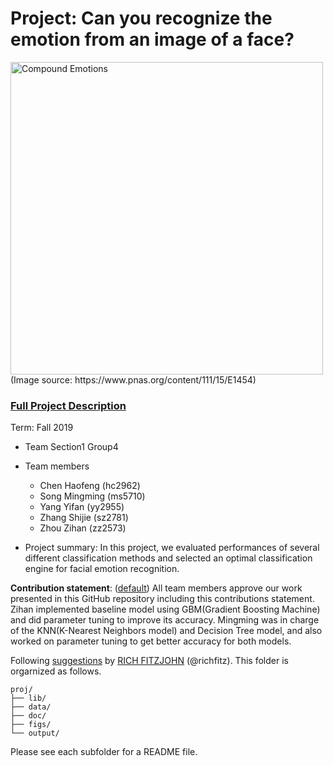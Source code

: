 # Project: Can you recognize the emotion from an image of a face? 
<img src="figs/CE.jpg" alt="Compound Emotions" width="500"/>
(Image source: https://www.pnas.org/content/111/15/E1454)

### [Full Project Description](doc/project3_desc.md)

Term: Fall 2019

+ Team Section1 Group4
+ Team members
	+ Chen Haofeng (hc2962)
	+ Song Mingming (ms5710)
	+ Yang Yifan (yy2955)
	+ Zhang Shijie (sz2781)
	+ Zhou Zihan (zz2573)

+ Project summary: In this project, we evaluated performances of several different classification methods and selected an optimal classification engine for facial emotion recognition. 
	

**Contribution statement**: ([default](doc/a_note_on_contributions.md)) All team members approve our work presented in this GitHub repository including this contributions statement. Zihan implemented baseline model using GBM(Gradient Boosting Machine) and did parameter tuning to improve its accuracy. Mingming was in charge of the KNN(K-Nearest Neighbors model) and Decision Tree model, and also worked on parameter tuning to get better accuracy for both models.

Following [suggestions](http://nicercode.github.io/blog/2013-04-05-projects/) by [RICH FITZJOHN](http://nicercode.github.io/about/#Team) (@richfitz). This folder is orgarnized as follows.

```
proj/
├── lib/
├── data/
├── doc/
├── figs/
└── output/
```

Please see each subfolder for a README file.
